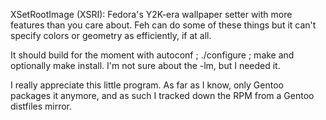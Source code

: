 XSetRootImage (XSRI): Fedora's Y2K-era wallpaper setter with more features
than you care about. Feh can do some of these things but it can't specify
colors or geometry as efficiently, if at all.

It should build for the moment with autoconf ; ./configure ; make and
optionally make install. I'm not sure about the -lm, but I needed it.

I really appreciate this little program. As far as I know, only Gentoo
packages it anymore, and as such I tracked down the RPM from a Gentoo
distfiles mirror.
